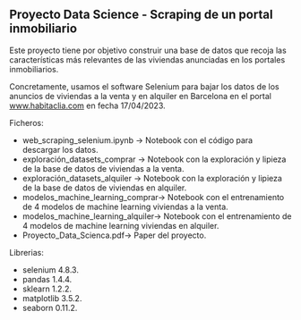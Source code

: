 ## Proyecto Data Science - Scraping de un portal inmobiliario

Este proyecto tiene por objetivo construir una base de datos que recoja las características más relevantes de las viviendas anunciadas en los portales inmobiliarios.

Concretamente, usamos el software Selenium para bajar los datos de los anuncios de viviendas a la venta y en alquiler en Barcelona en el portal www.habitaclia.com en fecha 17/04/2023.

Ficheros:
- web_scraping_selenium.ipynb -> Notebook con el código para descargar los datos. 
- exploración_datasets_comprar -> Notebook con la exploración y lipieza de la base de datos de viviendas a la venta.
- exploración_datasets_alquiler -> Notebook con la exploración y lipieza de la base de datos de viviendas en alquiler.
- modelos_machine_learning_comprar-> Notebook con el entrenamiento de 4 modelos de machine learning viviendas a la venta.
- modelos_machine_learning_alquiler-> Notebook con el entrenamiento de 4 modelos de machine learning viviendas en alquiler.
- Proyecto_Data_Scienca.pdf-> Paper del proyecto.

Librerias:
- selenium 4.8.3. 
- pandas 1.4.4. 
- sklearn 1.2.2. 
- matplotlib 3.5.2. 
- seaborn 0.11.2. 
